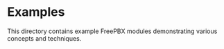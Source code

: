 # Examples

This directory contains example FreePBX modules demonstrating various concepts and techniques.
